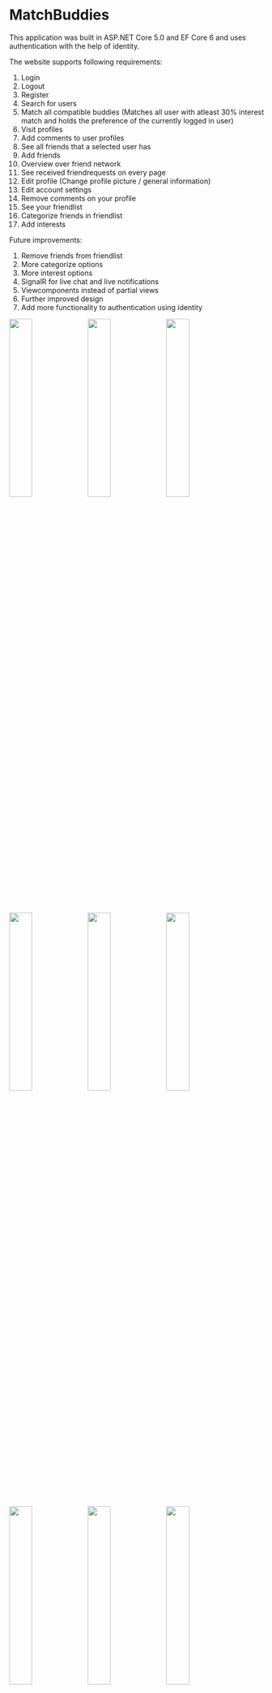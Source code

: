 # MatchBuddies
This application was built in ASP.NET Core 5.0 and EF Core 6 and uses authentication with the help of identity.

The website supports following requirements:
1. Login
2. Logout
3. Register
4. Search for users
5. Match all compatible buddies (Matches all user with atleast 30% interest match and holds the preference of the currently logged in user)
6. Visit profiles
7. Add comments to user profiles
8. See all friends that a selected user has
9. Add friends
10. Overview over friend network
11. See received friendrequests on every page
12. Edit profile (Change profile picture / general information)
13. Edit account settings
14. Remove comments on your profile
15. See your friendlist
16. Categorize friends in friendlist
17. Add interests

Future improvements:
1. Remove friends from friendlist
2. More categorize options
3. More interest options
4. SignalR for live chat and live notifications
5. Viewcomponents instead of partial views
6. Further improved design
7. Add more functionality to authentication using identity

<img src="https://user-images.githubusercontent.com/60555651/104856950-91309e80-5915-11eb-839f-bb1dd27fe0aa.PNG" width="30%"></img> 
<img src="https://user-images.githubusercontent.com/60555651/104856951-91c93500-5915-11eb-9c97-4ca6650b32bf.PNG" width="30%"></img> 
<img src="https://user-images.githubusercontent.com/60555651/104856953-91c93500-5915-11eb-8705-0347403f592d.PNG" width="30%"></img>
<img src="https://user-images.githubusercontent.com/60555651/104856954-9261cb80-5915-11eb-8b59-dd9735c74e1e.PNG" width="30%"></img>
<img src="https://user-images.githubusercontent.com/60555651/104856955-92fa6200-5915-11eb-8165-4daa7cf2c026.PNG" width="30%"></img> 
<img src="https://user-images.githubusercontent.com/60555651/104856957-92fa6200-5915-11eb-8af2-39c3b072c162.PNG" width="30%"></img> 
<img src="https://user-images.githubusercontent.com/60555651/104856958-92fa6200-5915-11eb-9021-fcda74fa9767.PNG" width="30%"></img> 
<img src="https://user-images.githubusercontent.com/60555651/104856945-8fff7180-5915-11eb-8816-2f7fb0cbdaa2.PNG" width="30%"></img> 
<img src="https://user-images.githubusercontent.com/60555651/104856948-91309e80-5915-11eb-9e94-d93dbf21202e.PNG" width="30%"></img> 
<img src="https://user-images.githubusercontent.com/60555651/104856949-91309e80-5915-11eb-90eb-120f51613afd.PNG" width="25%"></img>
<img src="https://user-images.githubusercontent.com/60555651/104857056-419ea280-5916-11eb-86ad-aadd3fb739ca.PNG" width="25%"></img> 
